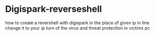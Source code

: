 # Digispark-reverseshell
how to create a revershell with digispark
in the place of given ip in line change it to your ip
turn of the virus and threat protection in victims pc
